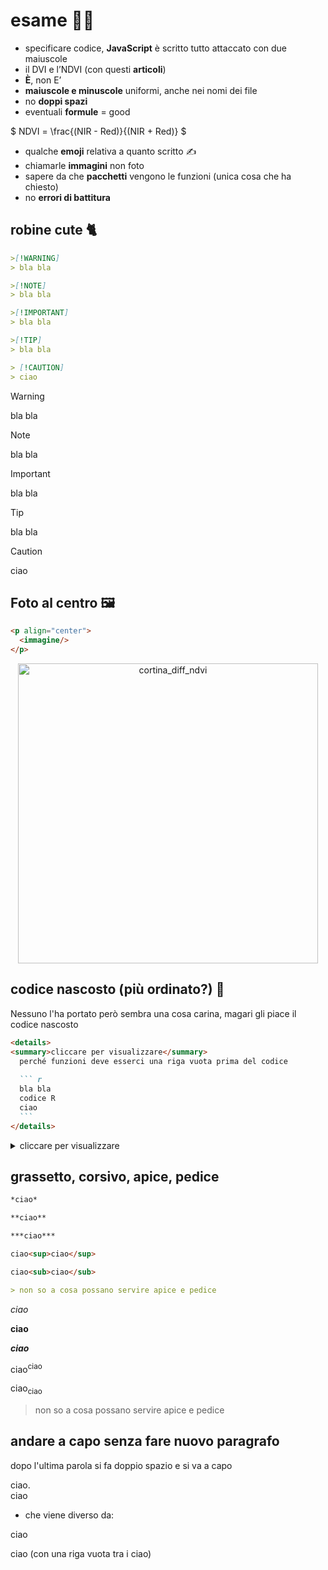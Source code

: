 # esame 👨‍🎓

+ specificare codice, **JavaScript** è scritto tutto attaccato con due maiuscole
+ il DVI e l’NDVI (con questi **articoli**)
+ **È**, non E’ 
+ **maiuscole e minuscole** uniformi, anche nei nomi dei file
+ no **doppi spazi**
+ eventuali **formule** = good

$` NDVI = \frac{(NIR - Red)}{(NIR + Red)} `$

+ qualche **emoji** relativa a quanto scritto ✍️
+ chiamarle **immagini** non foto
+ sapere da che **pacchetti** vengono le funzioni (unica cosa che ha chiesto)
+ no **errori di battitura**

## robine cute 🐈
````md
>[!WARNING]
> bla bla

>[!NOTE]
> bla bla

>[!IMPORTANT]
> bla bla

>[!TIP]
> bla bla

> [!CAUTION]
> ciao
````

>[!WARNING]
> bla bla

>[!NOTE]
> bla bla

>[!IMPORTANT]
> bla bla

>[!TIP]
> bla bla

> [!CAUTION]
> ciao

## Foto al centro 🖼️
````md
<p align="center">
  <immagine/>
</p>
````
<p align="center">
  <img width="480" height="480" alt="cortina_diff_ndvi" src="https://github.com/user-attachments/assets/b19ba40f-bb6e-4ace-856d-f54a36bf624d" />
</p>

## codice nascosto (più ordinato?) 🐣
Nessuno l'ha portato però sembra una cosa carina, magari gli piace il codice nascosto

````md
<details>
<summary>cliccare per visualizzare</summary>
  perché funzioni deve esserci una riga vuota prima del codice
  
  ``` r
  bla bla
  codice R
  ciao
  ```
</details>
````
<details>
<summary>cliccare per visualizzare</summary>
  perché funzioni deve esserci una riga vuota prima del codice
  
  ``` r
  bla bla
  codice R
  ciao
  ```
</details>

## grassetto, corsivo, apice, pedice
````md
*ciao*

**ciao**

***ciao***

ciao<sup>ciao</sup>

ciao<sub>ciao</sub>

> non so a cosa possano servire apice e pedice
````
*ciao*

**ciao**

***ciao***

ciao<sup>ciao</sup>

ciao<sub>ciao</sub>

> non so a cosa possano servire apice e pedice

## andare a capo senza fare nuovo paragrafo
dopo l'ultima parola si fa doppio spazio e si va a capo

ciao.  
ciao

+ che viene diverso da:

ciao

ciao (con una riga vuota tra i ciao)
